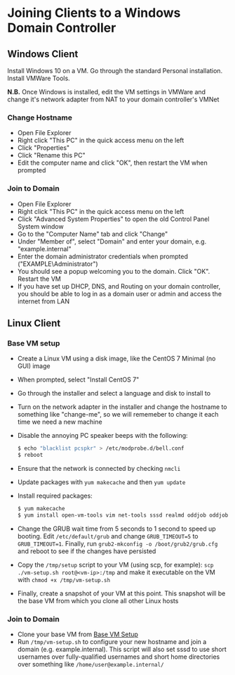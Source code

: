 # Joining Clients to a Windows Domain Controller

## Windows Client
Install Windows 10 on a VM. Go through the standard Personal installation. Install VMWare Tools.

**N.B.** Once Windows is installed, edit the VM settings in VMWare and change it's network adapter from NAT to your domain controller's VMNet

### Change Hostname
- Open File Explorer
- Right click "This PC" in the quick access menu on the left
- Click "Properties"
- Click "Rename this PC"
- Edit the computer name and click "OK", then restart the VM when prompted

### Join to Domain
- Open File Explorer
- Right click "This PC" in the quick access menu on the left
- Click "Advanced System Properties" to open the old Control Panel System window
- Go to the "Computer Name" tab and click "Change"
- Under "Member of", select "Domain" and enter your domain, e.g. "example.internal"
- Enter the domain administrator credentials when prompted ("EXAMPLE\Administrator")
- You should see a popup welcoming you to the domain. Click "OK". Restart the VM
- If you have set up DHCP, DNS, and Routing on your domain controller, you should be able to log in as a domain user or admin and access the internet from LAN



## Linux Client

### Base VM setup
- Create a Linux VM using a disk image, like the CentOS 7 Minimal (no GUI) image
- When prompted, select "Install CentOS 7"
- Go through the installer and select a language and disk to install to
- Turn on the network adapter in the installer and change the hostname to something like "change-me", so we will rememeber to change it each time we need a new machine
- Disable the annoying PC speaker beeps with the following:

    ```sh
    $ echo "blacklist pcspkr" > /etc/modprobe.d/bell.conf
    $ reboot
    ```

- Ensure that the network is connected by checking `nmcli`
- Update packages with `yum makecache` and then `yum update`
- Install required packages:

    ```sh
    $ yum makecache
    $ yum install open-vm-tools vim net-tools sssd realmd oddjob oddjob-mkhomedir adcli samba-common samba-common-tools krb5-workstation openldap-clients policycoreutils-python
    ```

- Change the GRUB wait time from 5 seconds to 1 second to speed up booting. Edit `/etc/default/grub` and change `GRUB_TIMEOUT=5` to `GRUB_TIMEOUT=1`. Finally, run `grub2-mkconfig -o /boot/grub2/grub.cfg` and reboot to see if the changes have persisted
- Copy the `/tmp/setup` script to your VM (using scp, for example): `scp ./vm-setup.sh root@<vm-ip>:/tmp` and make it executable on the VM with `chmod +x /tmp/vm-setup.sh`
- Finally, create a snapshot of your VM at this point. This snapshot will be the base VM from which you clone all other Linux hosts

### Join to Domain
- Clone your base VM from [Base VM Setup](#base-vm-setup)
- Run `/tmp/vm-setup.sh` to configure your new hostname and join a domain (e.g. example.internal). This script will also set sssd to use short usernames over fully-qualified usernames and short home directories over something like `/home/user@example.internal/`

